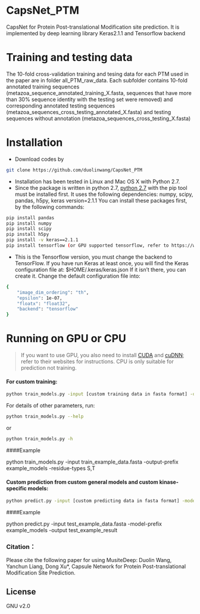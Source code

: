 # CapsNet_PTM

CapsNet for Protein Post-translational Modification site prediction. It is implemented by deep learning library Keras2.1.1 and Tensorflow backend
# Training and testing data
The 10-fold cross-validation training and tesing data for each PTM used in the paper are in folder all_PTM_raw_data.
Each subfolder contains 10-fold annotated training sequences (metazoa_sequence_annotated_training_X.fasta, sequences that have more than 30% sequence identity with the testing set were removed) and corresponding annotated testing sequences (metazoa_sequences_cross_testing_annotated_X.fasta) and testing sequences without annotation (metazoa_sequences_cross_testing_X.fasta)

# Installation

  - Download codes by 
  ```sh
  git clone https://github.com/duolinwang/CapsNet_PTM
  ```
  - Installation has been tested in Linux and Mac OS X with Python 2.7. 
  - Since the package is written in python 2.7, [python 2.7](https://www.python.org/downloads/ ) with the pip tool must be installed first. 
It uses the following dependencies:
numpy,  scipy, pandas, h5py, keras version=2.1.1
You can install these packages first, by the following commands:

```sh
pip install pandas
pip install numpy
pip install scipy
pip install h5py
pip install -v keras==2.1.1
pip install tensorflow (or GPU supported tensorflow, refer to https://www.tensorflow.org/install/ for instructions)
```
 - This is the Tensorflow version, you must change the backend to TensorFlow.
If you have run Keras at least once, you will find the Keras configuration file at:
$HOME/.keras/keras.json
If it isn’t there, you can create it. 
Change the default configuration file into:
```sh
{	
    "image_dim_ordering": "th",
    "epsilon": 1e-07,
    "floatx": "float32",
    "backend": "tensorflow"
}
```
# Running on GPU or CPU

>If you want to use GPU, you also need to install [CUDA]( https://developer.nvidia.com/cuda-toolkit) and [cuDNN](https://developer.nvidia.com/cudnn); refer to their websites for instructions. 
CPU is only suitable for prediction not training. 
#### For custom training:
```sh
python train_models.py -input [custom training data in fasta format] -output-prefix [prefix of pre-trained model] -residue-types [custom specified residue types]
```
For details of other parameters, run:
```sh
python train_models.py --help
```
or
```sh
python train_models.py -h
```

####Example

python train_models.py -input train_example_data.fasta -output-prefix example_models -residue-types S,T

#### Custom prediction from custom general models and custom kinase-specific models:
```sh
python predict.py -input [custom predicting data in fasta format] -model-prefix [prefix of pre-trained model] -output [custom specified file for predicting results] 
```

####Example

python predict.py -input test_example_data.fasta -model-prefix example_models -output test_example_result

### Citation：
Please cite the following paper for using MusiteDeep:
Duolin Wang, Yanchun Liang, Dong Xu*, Capsule Network for Protein Post-translational Modification Site Prediction.

License
----
GNU v2.0

